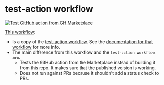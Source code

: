 # test-action workflow

[![Test GitHub action from GH Marketplace](https://github.com/edumserrano/github-issue-forms-parser/actions/workflows/test-action-gh-marketplace.yml/badge.svg)](https://github.com/edumserrano/github-issue-forms-parser/actions/workflows/test-action-gh-marketplace.yml)

[This workflow](/.github/workflows/test-action-gh-marketplace.yml):

- Is a copy of the [test-action workflow](/.github/workflows/test-action.yml). See the [documentation for that workflow](/docs/dev-notes/workflows/test-action-workflow.md) for more info.
- The main difference from this workflow and the `test-action workflow` are:
  - Tests the GitHub action from the Marketplace instead of building it from this repo. It makes sure that the published version is working.
  - Does not run against PRs because it shouldn't add a status check to PRs.
